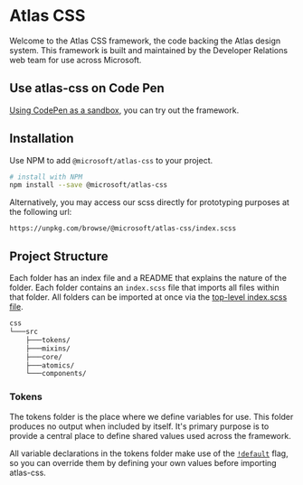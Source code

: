 # Atlas CSS

Welcome to the Atlas CSS framework, the code backing the Atlas design system. This framework is built and maintained by the Developer Relations web team for use across Microsoft.

## Use atlas-css on Code Pen

[Using CodePen as a sandbox](https://codepen.io/wibjorn/pen/JjEzrQN), you can try out the framework.

## Installation


Use NPM to add `@microsoft/atlas-css` to your project.

```sh
# install with NPM
npm install --save @microsoft/atlas-css
```

Alternatively, you may access our scss directly for prototyping purposes at the following url:

```http
https://unpkg.com/browse/@microsoft/atlas-css/index.scss
```

## Project Structure

Each folder has an index file and a README that explains the nature of the folder. Each folder contains an `index.scss` file that imports all files within that folder. All folders can be imported at once via the [top-level index.scss file](.\index.scss).

```txt
css
└───src
    ├───tokens/
    ├───mixins/
    ├───core/
    ├───atomics/
    └───components/
```

### Tokens

The tokens folder is the place where we define variables for use. This folder produces no output when included by itself. It's primary purpose is to provide a central place to define shared values used across the framework.

All variable declarations in the tokens folder make use of the [`!default`](https://sass-lang.com/documentation/variables#default-values) flag, so you can override them by defining your own values before importing atlas-css.
